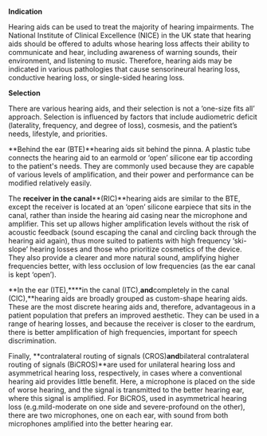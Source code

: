 **Indication**

Hearing aids can be used to treat the majority of hearing impairments. The National Institute of Clinical Excellence (NICE) in the UK state that hearing aids should be offered to adults whose hearing loss affects their ability to communicate and hear, including awareness of warning sounds, their environment, and listening to music. Therefore, hearing aids may be indicated in various pathologies that cause sensorineural hearing loss, conductive hearing loss, or single-sided hearing loss.

**Selection**

There are various hearing aids, and their selection is not a ‘one-size fits all’ approach. Selection is influenced by factors that include audiometric deficit (laterality, frequency, and degree of loss), cosmesis, and the patient’s needs, lifestyle, and priorities.

**Behind the ear (BTE)**hearing aids sit behind the pinna. A plastic tube connects the hearing aid to an earmold or ‘open’ silicone ear tip according to the patient's needs. They are commonly used because they are capable of various levels of amplification, and their power and performance can be modified relatively easily.

The **receiver in the canal****(RIC)**hearing aids are similar to the BTE, except the receiver is located at an ‘open’ silicone earpiece that sits in the canal, rather than inside the hearing aid casing near the microphone and amplifier. This set up allows higher amplification levels without the risk of acoustic feedback (sound escaping the canal and circling back through the hearing aid again), thus more suited to patients with high frequency ‘ski-slope’ hearing losses and those who prioritize cosmetics of the device. They also provide a clearer and more natural sound, amplifying higher frequencies better, with less occlusion of low frequencies (as the ear canal is kept ‘open’).

**In the ear (ITE),****in the canal (ITC),**and**completely in the canal (CIC),**hearing aids are broadly grouped as custom-shape hearing aids. These are the most discrete hearing aids and, therefore, advantageous in a patient population that prefers an improved aesthetic. They can be used in a range of hearing losses, and because the receiver is closer to the eardrum, there is better amplification of high frequencies, important for speech discrimination.

Finally, **contralateral routing of signals (CROS)**and**bilateral contralateral routing of signals (BiCROS)**are used for unilateral hearing loss and asymmetrical hearing loss, respectively, in cases where a conventional hearing aid provides little benefit. Here, a microphone is placed on the side of worse hearing, and the signal is transmitted to the better hearing ear, where this signal is amplified. For BiCROS, used in asymmetrical hearing loss (e.g.mild-moderate on one side and severe-profound on the other), there are two microphones, one on each ear, with sound from both microphones amplified into the better hearing ear.